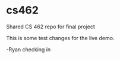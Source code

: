 cs462
=====

Shared CS 462 repo for final project

This is some test changes for the live demo.

-Ryan checking in
